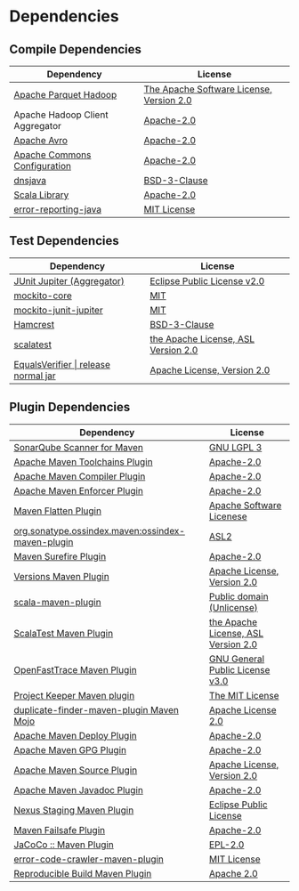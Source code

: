 <!-- @formatter:off -->
# Dependencies

## Compile Dependencies

| Dependency                        | License                                       |
| --------------------------------- | --------------------------------------------- |
| [Apache Parquet Hadoop][0]        | [The Apache Software License, Version 2.0][1] |
| Apache Hadoop Client Aggregator   | [Apache-2.0][2]                               |
| [Apache Avro][3]                  | [Apache-2.0][2]                               |
| [Apache Commons Configuration][4] | [Apache-2.0][2]                               |
| [dnsjava][5]                      | [BSD-3-Clause][6]                             |
| [Scala Library][7]                | [Apache-2.0][8]                               |
| [error-reporting-java][9]         | [MIT License][10]                             |

## Test Dependencies

| Dependency                                 | License                                   |
| ------------------------------------------ | ----------------------------------------- |
| [JUnit Jupiter (Aggregator)][11]           | [Eclipse Public License v2.0][12]         |
| [mockito-core][13]                         | [MIT][14]                                 |
| [mockito-junit-jupiter][13]                | [MIT][14]                                 |
| [Hamcrest][15]                             | [BSD-3-Clause][16]                        |
| [scalatest][17]                            | [the Apache License, ASL Version 2.0][18] |
| [EqualsVerifier \| release normal jar][19] | [Apache License, Version 2.0][2]          |

## Plugin Dependencies

| Dependency                                              | License                                   |
| ------------------------------------------------------- | ----------------------------------------- |
| [SonarQube Scanner for Maven][20]                       | [GNU LGPL 3][21]                          |
| [Apache Maven Toolchains Plugin][22]                    | [Apache-2.0][2]                           |
| [Apache Maven Compiler Plugin][23]                      | [Apache-2.0][2]                           |
| [Apache Maven Enforcer Plugin][24]                      | [Apache-2.0][2]                           |
| [Maven Flatten Plugin][25]                              | [Apache Software Licenese][2]             |
| [org.sonatype.ossindex.maven:ossindex-maven-plugin][26] | [ASL2][1]                                 |
| [Maven Surefire Plugin][27]                             | [Apache-2.0][2]                           |
| [Versions Maven Plugin][28]                             | [Apache License, Version 2.0][2]          |
| [scala-maven-plugin][29]                                | [Public domain (Unlicense)][30]           |
| [ScalaTest Maven Plugin][31]                            | [the Apache License, ASL Version 2.0][18] |
| [OpenFastTrace Maven Plugin][32]                        | [GNU General Public License v3.0][33]     |
| [Project Keeper Maven plugin][34]                       | [The MIT License][35]                     |
| [duplicate-finder-maven-plugin Maven Mojo][36]          | [Apache License 2.0][37]                  |
| [Apache Maven Deploy Plugin][38]                        | [Apache-2.0][2]                           |
| [Apache Maven GPG Plugin][39]                           | [Apache-2.0][2]                           |
| [Apache Maven Source Plugin][40]                        | [Apache License, Version 2.0][2]          |
| [Apache Maven Javadoc Plugin][41]                       | [Apache-2.0][2]                           |
| [Nexus Staging Maven Plugin][42]                        | [Eclipse Public License][43]              |
| [Maven Failsafe Plugin][44]                             | [Apache-2.0][2]                           |
| [JaCoCo :: Maven Plugin][45]                            | [EPL-2.0][46]                             |
| [error-code-crawler-maven-plugin][47]                   | [MIT License][48]                         |
| [Reproducible Build Maven Plugin][49]                   | [Apache 2.0][1]                           |

[0]: https://parquet.apache.org
[1]: http://www.apache.org/licenses/LICENSE-2.0.txt
[2]: https://www.apache.org/licenses/LICENSE-2.0.txt
[3]: https://avro.apache.org
[4]: https://commons.apache.org/proper/commons-configuration/
[5]: https://github.com/dnsjava/dnsjava
[6]: https://opensource.org/licenses/BSD-3-Clause
[7]: https://www.scala-lang.org/
[8]: https://www.apache.org/licenses/LICENSE-2.0
[9]: https://github.com/exasol/error-reporting-java/
[10]: https://github.com/exasol/error-reporting-java/blob/main/LICENSE
[11]: https://junit.org/junit5/
[12]: https://www.eclipse.org/legal/epl-v20.html
[13]: https://github.com/mockito/mockito
[14]: https://opensource.org/licenses/MIT
[15]: http://hamcrest.org/JavaHamcrest/
[16]: https://raw.githubusercontent.com/hamcrest/JavaHamcrest/master/LICENSE
[17]: http://www.scalatest.org
[18]: http://www.apache.org/licenses/LICENSE-2.0
[19]: https://www.jqno.nl/equalsverifier
[20]: http://sonarsource.github.io/sonar-scanner-maven/
[21]: http://www.gnu.org/licenses/lgpl.txt
[22]: https://maven.apache.org/plugins/maven-toolchains-plugin/
[23]: https://maven.apache.org/plugins/maven-compiler-plugin/
[24]: https://maven.apache.org/enforcer/maven-enforcer-plugin/
[25]: https://www.mojohaus.org/flatten-maven-plugin/
[26]: https://sonatype.github.io/ossindex-maven/maven-plugin/
[27]: https://maven.apache.org/surefire/maven-surefire-plugin/
[28]: https://www.mojohaus.org/versions/versions-maven-plugin/
[29]: http://github.com/davidB/scala-maven-plugin
[30]: http://unlicense.org/
[31]: https://www.scalatest.org/user_guide/using_the_scalatest_maven_plugin
[32]: https://github.com/itsallcode/openfasttrace-maven-plugin
[33]: https://www.gnu.org/licenses/gpl-3.0.html
[34]: https://github.com/exasol/project-keeper/
[35]: https://github.com/exasol/project-keeper/blob/main/LICENSE
[36]: https://basepom.github.io/duplicate-finder-maven-plugin
[37]: http://www.apache.org/licenses/LICENSE-2.0.html
[38]: https://maven.apache.org/plugins/maven-deploy-plugin/
[39]: https://maven.apache.org/plugins/maven-gpg-plugin/
[40]: https://maven.apache.org/plugins/maven-source-plugin/
[41]: https://maven.apache.org/plugins/maven-javadoc-plugin/
[42]: http://www.sonatype.com/public-parent/nexus-maven-plugins/nexus-staging/nexus-staging-maven-plugin/
[43]: http://www.eclipse.org/legal/epl-v10.html
[44]: https://maven.apache.org/surefire/maven-failsafe-plugin/
[45]: https://www.jacoco.org/jacoco/trunk/doc/maven.html
[46]: https://www.eclipse.org/legal/epl-2.0/
[47]: https://github.com/exasol/error-code-crawler-maven-plugin/
[48]: https://github.com/exasol/error-code-crawler-maven-plugin/blob/main/LICENSE
[49]: http://zlika.github.io/reproducible-build-maven-plugin
